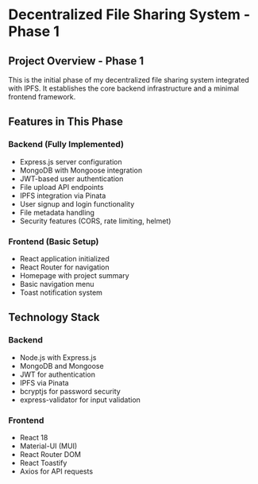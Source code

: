 # Decentralized File Sharing System - Phase 1

## Project Overview - Phase 1

This is the initial phase of my decentralized file sharing system integrated with IPFS. It establishes the core backend infrastructure and a minimal frontend framework.

## Features in This Phase

### Backend (Fully Implemented)
- Express.js server configuration
- MongoDB with Mongoose integration
- JWT-based user authentication
- File upload API endpoints
- IPFS integration via Pinata
- User signup and login functionality
- File metadata handling
- Security features (CORS, rate limiting, helmet)

### Frontend (Basic Setup)
- React application initialized
- React Router for navigation
- Homepage with project summary
- Basic navigation menu
- Toast notification system

## Technology Stack

### Backend
- Node.js with Express.js
- MongoDB and Mongoose
- JWT for authentication
- IPFS via Pinata
- bcryptjs for password security
- express-validator for input validation

### Frontend
- React 18
- Material-UI (MUI)
- React Router DOM
- React Toastify
- Axios for API requests
